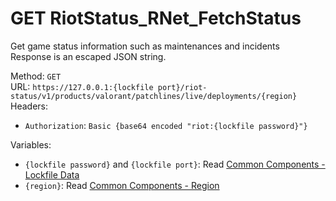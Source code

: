 <!--

This file is automatically generated!
Do not edit it directly!
See https://github.com/techchrism/valorant-api-docs/blob/trunk/contributing.md for more information.

-->

# GET RiotStatus_RNet_FetchStatus

Get game status information such as maintenances and incidents  
Response is an escaped JSON string.  


Method: `GET`  
URL: `https://127.0.0.1:{lockfile port}/riot-status/v1/products/valorant/patchlines/live/deployments/{region}`  
Headers:
 - `Authorization`: `Basic {base64 encoded "riot:{lockfile password}"}`

Variables:
 - `{lockfile password}` and `{lockfile port}`: Read [Common Components - Lockfile Data](../common-components.md#lockfile-data)
 - `{region}`: Read [Common Components - Region](../common-components.md#region)

